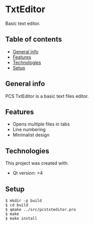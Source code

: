 # TxtEditor
Basic text editor.

## Table of contents

* [General info](#general-info)
* [Features](#features)
* [Technologies](#technologies)
* [Setup](#setup)

## General info

PCS TxtEditor is a basic text files editor.

## Features

* Opens multiple files in tabs
* Line numbering
* Minimalist design

## Technologies

This project was created with:

* Qt version: >4

## Setup

```
$ mkdir -p build
$ cd build
$ qmake ../src/pcstxteditor.pro
$ make
$ make install
```
